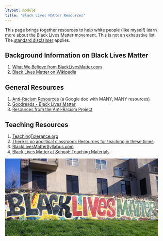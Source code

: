 ```yaml
---
layout: module
title: "Black Lives Matter Resources"
---
```

This page brings together resources to help white people (like myself) learn more about the Black Lives Matter movement. This is not an exhaustive list. The [standard disclaimer](/disclaimer.html) applies.

Background Information on Black Lives Matter
---
1.  [What We Believe from BlackLivesMatter.com](https://blacklivesmatter.com/what-we-believe/)
2.  [Black Lives Matter on Wikipedia](https://en.wikipedia.org/wiki/Black_Lives_Matter)

General Resources
---
1.  [Anti-Racism Resources](https://bit.ly/ANTIRACISMRESOURCES) (a Google doc with MANY, MANY resources)
2.  [Goodreads - Black Lives Matter](https://www.goodreads.com/genres/black-lives-matter)
3.  [Resources from the Anti-Racism Project](https://www.antiracismproject.org/resources)

Teaching Resources
---
1.  [TeachingTolerance.org](https://www.tolerance.org/the-moment/june-1-2020-black-lives-matter)
2.  [There is no apolitical classroom: Resources for teaching in these times](https://ncte.org/blog/2017/08/there-is-no-apolitical-classroom-resources-for-teaching-in-these-times/)
3.  [BlackLivesMatterSyllabus.com](http://blacklivesmattersyllabus.com/)
4.  [Black Lives Matter at School: Teaching Materials](https://blacklivesmatteratschool.com/teaching-materials/)

<img src="/learning/files/blmheader.jpg" alt="Image of graffiti saying Black Lives Matter" />
